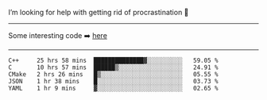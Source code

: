 I’m looking for help with getting rid of procrastination 🤔

-----

Some interesting code :arrow_right: [here](https://github.com/zhen8838/playground)

-----

<!--START_SECTION:waka-->
```text
C++     25 hrs 58 mins  ██████████████▓░░░░░░░░░░   59.05 % 
C       10 hrs 57 mins  ██████▒░░░░░░░░░░░░░░░░░░   24.91 % 
CMake   2 hrs 26 mins   █▒░░░░░░░░░░░░░░░░░░░░░░░   05.55 % 
JSON    1 hr 38 mins    █░░░░░░░░░░░░░░░░░░░░░░░░   03.73 % 
YAML    1 hr 9 mins     ▓░░░░░░░░░░░░░░░░░░░░░░░░   02.65 % 
```
<!--END_SECTION:waka-->

<!--
**zhen8838/zhen8838** is a ✨ _special_ ✨ repository because its `README.md` (this file) appears on your GitHub profile.

Here are some ideas to get you started:

- 🔭 I’m currently working on ...
- 🌱 I’m currently learning ...
- 👯 I’m looking to collaborate on ...
 ...
- 💬 Ask me about ...
- 📫 How to reach me: ...
- 😄 Pronouns: ...
- ⚡ Fun fact: ...
-->
